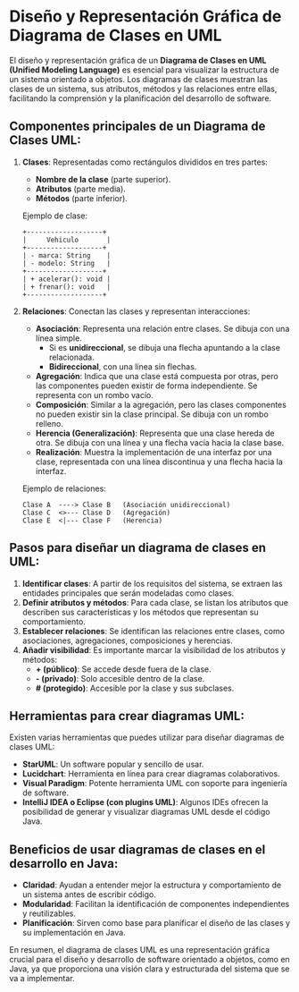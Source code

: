 
# Diseño y Representación Gráfica de Diagrama de Clases en UML

El diseño y representación gráfica de un **Diagrama de Clases en UML (Unified Modeling Language)** es esencial para visualizar la estructura de un sistema orientado a objetos. Los diagramas de clases muestran las clases de un sistema, sus atributos, métodos y las relaciones entre ellas, facilitando la comprensión y la planificación del desarrollo de software.

## Componentes principales de un Diagrama de Clases UML:

1. **Clases**: Representadas como rectángulos divididos en tres partes:
   - **Nombre de la clase** (parte superior).
   - **Atributos** (parte media).
   - **Métodos** (parte inferior).
   
   Ejemplo de clase:
   ```
   +-------------------+
   |     Vehiculo       |
   +-------------------+
   | - marca: String    |
   | - modelo: String   |
   +-------------------+
   | + acelerar(): void |
   | + frenar(): void   |
   +-------------------+
   ```

2. **Relaciones**: Conectan las clases y representan interacciones:
   - **Asociación**: Representa una relación entre clases. Se dibuja con una línea simple.
     - Si es **unidireccional**, se dibuja una flecha apuntando a la clase relacionada.
     - **Bidireccional**, con una línea sin flechas.
   - **Agregación**: Indica que una clase está compuesta por otras, pero las componentes pueden existir de forma independiente. Se representa con un rombo vacío.
   - **Composición**: Similar a la agregación, pero las clases componentes no pueden existir sin la clase principal. Se dibuja con un rombo relleno.
   - **Herencia (Generalización)**: Representa que una clase hereda de otra. Se dibuja con una línea y una flecha vacía hacia la clase base.
   - **Realización**: Muestra la implementación de una interfaz por una clase, representada con una línea discontinua y una flecha hacia la interfaz.
   
   Ejemplo de relaciones:
   ```
   Clase A  ----> Clase B   (Asociación unidireccional)
   Clase C  <>--- Clase D   (Agregación)
   Clase E  <|--- Clase F   (Herencia)
   ```

## Pasos para diseñar un diagrama de clases en UML:

1. **Identificar clases**: A partir de los requisitos del sistema, se extraen las entidades principales que serán modeladas como clases.
2. **Definir atributos y métodos**: Para cada clase, se listan los atributos que describen sus características y los métodos que representan su comportamiento.
3. **Establecer relaciones**: Se identifican las relaciones entre clases, como asociaciones, agregaciones, composiciones y herencias.
4. **Añadir visibilidad**: Es importante marcar la visibilidad de los atributos y métodos:
   - **+ (público)**: Se accede desde fuera de la clase.
   - **- (privado)**: Solo accesible dentro de la clase.
   - **# (protegido)**: Accesible por la clase y sus subclases.

## Herramientas para crear diagramas UML:

Existen varias herramientas que puedes utilizar para diseñar diagramas de clases UML:
- **StarUML**: Un software popular y sencillo de usar.
- **Lucidchart**: Herramienta en línea para crear diagramas colaborativos.
- **Visual Paradigm**: Potente herramienta UML con soporte para ingeniería de software.
- **IntelliJ IDEA o Eclipse (con plugins UML)**: Algunos IDEs ofrecen la posibilidad de generar y visualizar diagramas UML desde el código Java.

## Beneficios de usar diagramas de clases en el desarrollo en Java:
- **Claridad**: Ayudan a entender mejor la estructura y comportamiento de un sistema antes de escribir código.
- **Modularidad**: Facilitan la identificación de componentes independientes y reutilizables.
- **Planificación**: Sirven como base para planificar el diseño de las clases y su implementación en Java.

En resumen, el diagrama de clases UML es una representación gráfica crucial para el diseño y desarrollo de software orientado a objetos, como en Java, ya que proporciona una visión clara y estructurada del sistema que se va a implementar.
